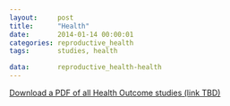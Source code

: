 ```yaml
---
layout:     post
title:      "Health"
date:       2014-01-14 00:00:01
categories: reproductive_health
tags:       studies, health

data:       reproductive_health-health
---
```


[Download a PDF of all Health Outcome studies (link TBD)]()